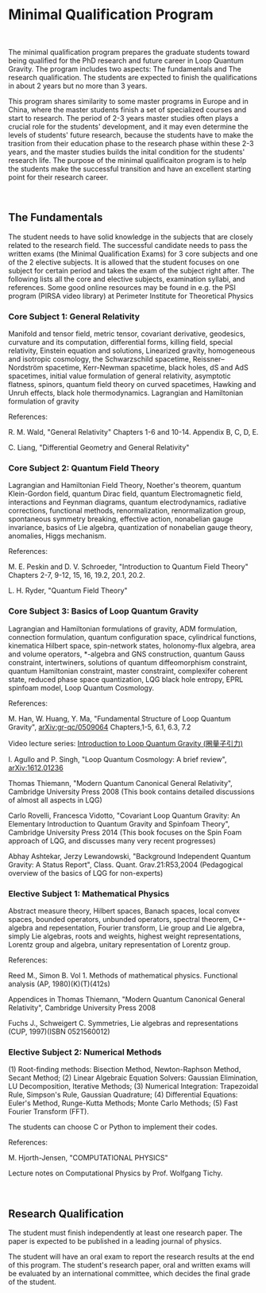 # Minimal Qualification Program

&nbsp;

The minimal qualification program prepares the graduate students toward being qualified for the PhD research and future career in Loop Quantum Gravity. The program includes two aspects: The fundamentals and The research qualification. The students are expected to finish the qualifications in about 2 years but no more than 3 years.

This program shares similarity to some master programs in Europe and in China, where the master students finish a set of specialized courses and start to research. The period of 2-3 years master studies often plays a crucial role for the students' development, and it may even determine the levels of students' future research, because the students have to make the trasition from their education phase to the research phase within these 2-3 years, and the master studies builds the inital condition for the students' research life. The purpose of the minimal qualificaiton program is to help the students make the successful transition and have an excellent starting point for their research career. 

&nbsp;

## The Fundamentals

The student needs to have solid knowledge in the subjects that are closely related to the research field. The successful candidate needs to pass the written exams (the Minimal Qualification Exams) for 3 core subjects and one of the 2 elective subjects. It is allowed that the student focuses on one subject for certain period and takes the exam of the subject right after. The following lists all the core and elective subjects, examination syllabi, and references. Some good online resources may be found in e.g. the PSI program (PIRSA video library) at Perimeter Institute for Theoretical Physics

### Core Subject 1: General Relativity

Manifold and tensor field, metric tensor, covariant derivative, geodesics, curvature and its computation, differential forms, killing field, special relativity, Einstein equation and solutions, Linearized gravity, homogeneous and isotropic cosmology, the Schwarzschild spacetime, Reissner–Nordström spacetime, Kerr-Newman spacetime, black holes, dS and AdS spacetimes, initial value formulation of general relativity, asymptotic flatness, spinors, quantum field theory on curved spacetimes, Hawking and Unruh effects, black hole thermodynamics. Lagrangian and Hamiltonian formulation of gravity

References: 

R. M. Wald, "General Relativity" Chapters 1-6 and 10-14. Appendix B, C, D, E.

C. Liang, "Differential Geometry and General Relativity"


### Core Subject 2: Quantum Field Theory

Lagrangian and Hamiltonian Field Theory, Noether's theorem, quantum Klein-Gordon field, quantum Dirac field, quantum Electromagnetic field, interactions and Feynman diagrams, quantum electrodynamics, radiative corrections, functional methods, renormalization, renormalization group, spontaneous symmetry breaking, effective action, nonabelian gauge invariance, basics of Lie algebra, quantization of nonabelian gauge theory, anomalies, Higgs mechanism. 

References: 

M. E. Peskin and D. V. Schroeder, "Introduction to Quantum Field Theory" Chapters 2-7, 9-12, 15, 16, 19.2, 20.1, 20.2.  

L. H. Ryder, "Quantum Field Theory"

### Core Subject 3: Basics of Loop Quantum Gravity

Lagrangian and Hamiltonian formulations of gravity, ADM formulation, connection formulation, quantum configuration space, cylindrical functions, kinematica Hilbert space, spin-network states, holonomy-flux algebra, area and volume operators, *-algebra and GNS construction, quantum Gauss constraint, intertwiners, solutions of quantum diffeomorphism constraint, quantum Hamiltonian constraint, master constraint, complexifer coherent state, reduced phase space quantization, LQG black hole entropy, EPRL spinfoam model, Loop Quantum Cosmology.

References:

M. Han, W. Huang, Y. Ma, "Fundamental Structure of Loop Quantum Gravity", [arXiv:gr-qc/0509064](https://arxiv.org/abs/gr-qc/0509064) Chapters,1-5, 6.1, 6.3, 7.2 

Video lecture series: [Introduction to Loop Quantum Gravity (圈量子引力)](https://www.youtube.com/playlist?list=PLuCqn9LTWozzxRyqxUpQv4CM5jTgS0g3v)

I. Agullo and P. Singh, "Loop Quantum Cosmology: A brief review", [arXiv:1612.01236](https://arxiv.org/abs/1612.01236)

Thomas Thiemann, "Modern Quantum Canonical General Relativity", Cambridge University Press 2008 (This book contains detailed discussions of almost all aspects in LQG)

Carlo Rovelli, Francesca Vidotto, "Covariant Loop Quantum Gravity: An Elementary Introduction to Quantum Gravity and Spinfoam Theory", Cambridge University Press 2014 (This book focuses on the Spin Foam approach of LQG, and discusses many very recent progresses)

Abhay Ashtekar, Jerzy Lewandowski, "Background Independent Quantum Gravity: A Status Report", Class. Quant. Grav.21:R53,2004 (Pedagogical overview of the basics of LQG for non-experts)


### Elective Subject 1: Mathematical Physics

Abstract measure theory, Hilbert spaces, Banach spaces, local convex spaces, bounded operators, unbunded operators, spectral theorem, C*-algebra and repesentation, Fourier transform, Lie group and Lie algebra, simply Lie algebras, roots and weights, highest weight representations, Lorentz group and algebra, unitary representation of Lorentz group. 

References:

Reed M., Simon B. Vol 1. Methods of mathematical physics. Functional analysis (AP, 1980)(K)(T)(412s)

Appendices in Thomas Thiemann, "Modern Quantum Canonical General Relativity", Cambridge University Press 2008 

Fuchs J., Schweigert C. Symmetries, Lie algebras and representations (CUP, 1997)(ISBN 0521560012)


### Elective Subject 2: Numerical Methods

(1) Root-finding methods: Bisection Method, Newton-Raphson Method, Secant Method; 
(2) Linear Algebraic Equation Solvers: Gaussian Elimination, LU Decomposition, Iterative Methods; 
(3) Numerical Integration: Trapezoidal Rule, Simpson's Rule, Gaussian Quadrature; 
(4) Differential Equations: Euler's Method, Runge-Kutta Methods; Monte Carlo Methods; 
(5) Fast Fourier Transform (FFT). 

The students can choose C or Python to implement their codes. 

References: 

M. Hjorth-Jensen, "COMPUTATIONAL PHYSICS"

Lecture notes on Computational Physics by Prof. Wolfgang Tichy.


&nbsp;

## Research Qualification

The student must finish independently at least one research paper. The paper is expected to be published in a leading journal of physics. 

The student will have an oral exam to report the research results at the end of this program. The student's research paper, oral and written exams will be evaluated by an international committee, which decides the final grade of the student. 



